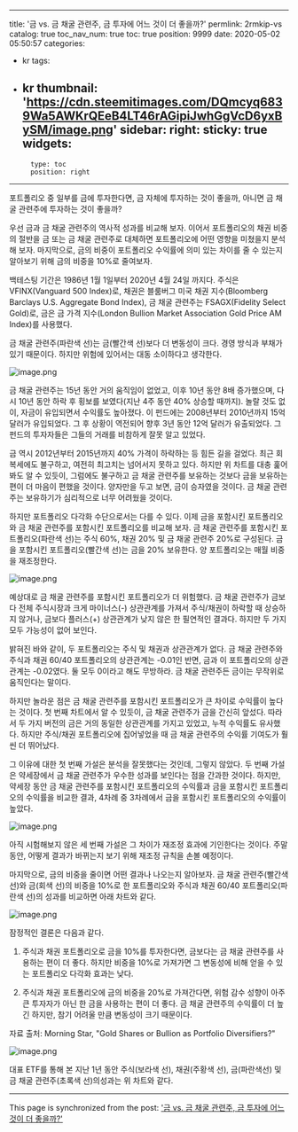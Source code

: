 
---
title: '금 vs. 금 채굴 관련주, 금 투자에 어느 것이 더 좋을까?'
permlink: 2rmkip-vs
catalog: true
toc_nav_num: true
toc: true
position: 9999
date: 2020-05-02 05:50:57
categories:
- kr
tags:
- kr
thumbnail: 'https://cdn.steemitimages.com/DQmcyq6839Wa5AWKrQEeB4LT46rAGipiJwhGgVcD6yxBySM/image.png'
sidebar:
    right:
        sticky: true
widgets:
    -
        type: toc
        position: right
---


포트폴리오 중 일부를 금에 투자한다면, 금 자체에 투자하는 것이 좋을까, 아니면 금 채굴 관련주에 투자하는 것이 좋을까?


우선 금과 금 채굴 관련주의 역사적 성과를 비교해 보자. 이어서 포트폴리오의 채권 비중의 절반을 금 또는 금 채굴 관련주로 대체하면 포트폴리오에 어떤 영향을 미쳤을지 분석해 보자. 마지막으로, 금의 비중이 포트폴리오 수익률에 의미 있는 차이를 줄 수 있는지 알아보기 위해 금의 비중을 10%로 줄여보자.


백테스팅 기간은 1986년 1월 1일부터 2020년 4월 24일 까지다. 주식은 VFINX(Vanguard 500 Index)로, 채권은 블룸버그 미국 채권 지수(Bloomberg Barclays U.S. Aggregate Bond Index), 금 채굴 관련주는 FSAGX(Fidelity Select Gold)로, 금은 금 가격 지수(London Bullion Market Association Gold Price AM Index)를 사용했다.


금 채굴 관련주(파란색 선)는 금(빨간색 선)보다 더 변동성이 크다. 경영 방식과 부채가 있기 때문이다. 하지만 위험에 있어서는 대동 소이하다고 생각한다.


![image.png](https://cdn.steemitimages.com/DQmcyq6839Wa5AWKrQEeB4LT46rAGipiJwhGgVcD6yxBySM/image.png)



금 채굴 관련주는 15년 동안 거의 움직임이 없었고, 이후 10년 동안 8배 증가했으며, 다시 10년 동안 하락 후 횡보를 보였다(지난 4주 동안 40% 상승할 때까지). 놀랄 것도 없이, 자금이 유입되면서 수익률도 높아졌다. 이 펀드에는 2008년부터 2010년까지 15억 달러가 유입되었다. 그 후 상황이 역전되어 향후 3년 동안 12억 달러가 유출되었다. 그 펀드의 투자자들은 그들의 거래를 비참하게 잘못 알고 있었다.


금 역시 2012년부터 2015년까지 40% 가격이 하락하는 등 힘든 길을 걸었다. 최근 회복세에도 불구하고, 여전히 최고치는 넘어서지 못하고 있다. 하지만 위 차트를 대충 훑어봐도 알 수 있듯이, 그럼에도 불구하고 금 채굴 관련주를 보유하는 것보다 금을 보유하는 편이 더 마음이 편했을 것이다. 양자만을 두고 보면, 금이 승자였을 것이다. 금 채굴 관련주는 보유하기가 심리적으로 너무 어려웠을 것이다.


하지만 포트폴리오 다각화 수단으로서는 다를 수 있다. 이제 금을 포함시킨 포트폴리오와 금 채굴 관련주를 포함시킨 포트폴리오를 비교해 보자. 금 채굴 관련주를 포함시킨 포트폴리오(파란색 선)는 주식 60%, 채권 20% 및 금 채굴 관련주 20%로 구성된다. 금을 포함시킨 포트폴리오(빨간색 선)는 금을 20% 보유한다. 양 포트폴리오는 매월 비중을 재조정한다.



![image.png](https://cdn.steemitimages.com/DQmSp57kkoCecA58p4S58kBVogRyeW64XZhDWthPPkG6BPy/image.png)



예상대로 금 채굴 관련주를 포함시킨 포트폴리오가 더 위험했다. 금 채굴 관련주가 금보다 전체 주식시장과 크게 마이너스(-) 상관관계를 가져서 주식/채권이 하락할 때 상승하지 않거나, 금보다 플러스(+) 상관관계가 낮지 않은 한 필연적인 결과다. 하지만 두 가지 모두 가능성이 없어 보인다.


밝혀진 바와 같이, 두 포트폴리오는 주식 및 채권과 상관관계가 없다. 금 채굴 관련주와 주식과 채권 60/40 포트폴리오의 상관관계는 -0.01인 반면, 금과 이 포트폴리오의 상관관계는 -0.02였다. 둘 모두 0이라고 해도 무방하라. 금 채굴 관련주든 금이는 무작위로 움직인다는 말이다.


하지만 놀라운 점은 금 채굴 관련주를 포함시킨 포트폴리오가 큰 차이로 수익률이 높다는 것이다. 첫 번째 차트에서 알 수 있듯이, 금 채굴 관련주가 금을 간신히 앞섰다. 따라서 두 가지 버전의 금은 거의 동일한 상관관계를 가지고 있었고, 누적 수익률도 유사했다. 하지만 주식/채권 포트폴리오에 집어넣었을 때 금 채굴 관련주의 수익률 기여도가 훨씬 더 뛰어났다.


그 이유에 대한 첫 번째 가설은 분석을 잘못했다는 것인데, 그렇지 않았다. 두 번째 가설은 약세장에서 금 채굴 관련주가 우수한 성과를 보인다는 점을 간과한 것이다. 하지만, 약세장 동안 금 채굴 관련주를 포함시킨 포트폴리오의 수익률과 금을 포함시킨 포트폴리오의 수익률을 비교한 결과, 4차례 중 3차례에서 금을 포함시킨 포트폴리오의 수익률이 높았다.



![image.png](https://cdn.steemitimages.com/DQmV3izaaXRj4wceNSyE2hXFdnA7RKxqNs5Xvin2PoFgFZz/image.png)



아직 시험해보지 않은 세 번째 가설은 그 차이가 재조정 효과에 기인한다는 것이다. 주말 동안, 어떻게 결과가 바뀌는지 보기 위해 재조정 규칙을 손볼 예정이다.


마지막으로, 금의 비중을 줄이면 어떤 결과나 나오는지 알아보자. 금 채굴 관련주(빨간색 선)와 금(회색 선)의 비중을 10%로 한 포트폴리오와 주식과 채권 60/40 포트폴리오(파란색 선)의 성과를 비교하면 아래 차트와 같다.



![image.png](https://cdn.steemitimages.com/DQmbaNou6Kc8FA6XvaqJFjGVURU1FsFHywdwDMA8zgyXBfG/image.png)



잠정적인 결론은 다음과 같다.


1. 주식과 채권 포트폴리오로 금을 10%를 투자한다면, 금보다는 금 채굴 관련주를 사용하는 편이 더 좋다. 하지만 비중을 10%로 가져가면 그 변동성에 비해 얻을 수 있는 포트폴리오 다각화 효과는 낮다.


2. 주식과 채권 포트폴리오에 금의 비중을 20%로 가져간다면, 위험 감수 성향이 아주 큰 투자자가 아닌 한 금을 사용하는 편이 더 좋다. 금 채굴 관련주의 수익률이 더 높긴 하지만, 참기 어려울 만큼 변동성이 크기 때문이다.


자료 출처: Morning Star, "Gold Shares or Bullion as Portfolio Diversifiers?"


![image.png](https://cdn.steemitimages.com/DQma3gtBpK1DB1EofAJM3cG6YH4CEyeVbmWVeyPPyniZJWE/image.png)


﻿대표 ETF를 통해 본 지난 1년 동안 주식(보라색 선), 채권(주황색 선), 금(파란색선) 및 금 채굴 관련주(초록색 선)의성과는 위 차트와 같다.

- - -

This page is synchronized from the post: ['금 vs. 금 채굴 관련주, 금 투자에 어느 것이 더 좋을까?'](https://steemit.com/@pius.pius/2rmkip-vs)
